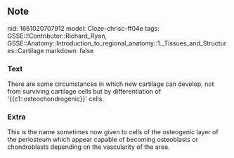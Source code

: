 ## Note
nid: 1661020707912
model: Cloze-chrisc-ff04e
tags: GSSE::!Contributor::Richard_Ryan, GSSE::Anatomy::Introduction_to_regional_anatomy::1._Tissues_and_Structures::Cartilage
markdown: false

### Text
<div class='toggle'>
  There are some circumstances in which new cartilage can develop,
  not from surviving cartilage cells but by differentiation of
  '{{c1::osteochondrogenic}}' cells.
</div>

### Extra
<p id="e2f61a35-8bad-457b-80c7-881d09dc5dc5" class="">This is the
name sometimes now given to cells of the osteogenic layer of the
periosteum which appear capable of becoming osteoblasts or
chondroblasts depending on the vascularity of the area.
